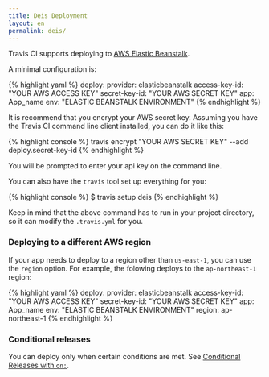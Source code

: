```yaml
---
title: Deis Deployment
layout: en
permalink: deis/
---
```


Travis CI supports deploying to [AWS Elastic Beanstalk](https://aws.amazon.com/elasticbeanstalk/).

A minimal configuration is:

{% highlight yaml %}
deploy:
  provider: elasticbeanstalk
  access-key-id: "YOUR AWS ACCESS KEY"
  secret-key-id: "YOUR AWS SECRET KEY"
  app: App_name
  env: "ELASTIC BEANSTALK ENVIRONMENT"
{% endhighlight %}

It is recommend that you encrypt your AWS secret key.
Assuming you have the Travis CI command line client installed, you can do it like this:

{% highlight console %}
travis encrypt "YOUR AWS SECRET KEY" --add deploy.secret-key-id
{% endhighlight %}

You will be prompted to enter your api key on the command line.

You can also have the `travis` tool set up everything for you:

{% highlight console %}
$ travis setup deis
{% endhighlight %}

Keep in mind that the above command has to run in your project directory, so it can modify the `.travis.yml` for you.

### Deploying to a different AWS region

If your app needs to deploy to a region other than `us-east-1`, you can use the `region` option. For example, the folowing deploys to the `ap-northeast-1` region:

{% highlight yaml %}
deploy:
  provider: elasticbeanstalk
  access-key-id: "YOUR AWS ACCESS KEY"
  secret-key-id: "YOUR AWS SECRET KEY"
  app: App_name
  env: "ELASTIC BEANSTALK ENVIRONMENT"
  region: ap-northeast-1
{% endhighlight %}

### Conditional releases

You can deploy only when certain conditions are met.
See [Conditional Releases with `on:`](/user/deployment#Conditional-Releases-with-on%3A).